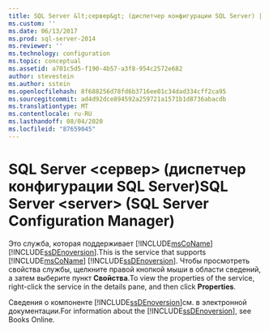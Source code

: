 ```yaml
---
title: SQL Server &lt;сервер&gt; (диспетчер конфигурации SQL Server) | Документы Майкрософт
ms.custom: ''
ms.date: 06/13/2017
ms.prod: sql-server-2014
ms.reviewer: ''
ms.technology: configuration
ms.topic: conceptual
ms.assetid: a701c5d5-f190-4b57-a3f8-954c2572e682
author: stevestein
ms.author: sstein
ms.openlocfilehash: 8f688256d78fd6b3716ee01c34dad334cff2ca95
ms.sourcegitcommit: ad4d92dce894592a259721a1571b1d8736abacdb
ms.translationtype: MT
ms.contentlocale: ru-RU
ms.lasthandoff: 08/04/2020
ms.locfileid: "87659045"
---
```

# <a name="sql-server-ltservergt-sql-server-configuration-manager"></a><span data-ttu-id="1098c-102">SQL Server &lt;сервер&gt; (диспетчер конфигурации SQL Server)</span><span class="sxs-lookup"><span data-stu-id="1098c-102">SQL Server &lt;server&gt; (SQL Server Configuration Manager)</span></span>
  <span data-ttu-id="1098c-103">Это служба, которая поддерживает [!INCLUDE[msCoName](../../includes/msconame-md.md)] [!INCLUDE[ssDEnoversion](../../includes/ssdenoversion-md.md)].</span><span class="sxs-lookup"><span data-stu-id="1098c-103">This is the service that supports [!INCLUDE[msCoName](../../includes/msconame-md.md)] [!INCLUDE[ssDEnoversion](../../includes/ssdenoversion-md.md)].</span></span> <span data-ttu-id="1098c-104">Чтобы просмотреть свойства службы, щелкните правой кнопкой мыши в области сведений, а затем выберите пункт **Свойства**.</span><span class="sxs-lookup"><span data-stu-id="1098c-104">To view the properties of the service, right-click the service in the details pane, and then click **Properties**.</span></span>  
  
 <span data-ttu-id="1098c-105">Сведения о компоненте [!INCLUDE[ssDEnoversion](../../includes/ssdenoversion-md.md)]см. в электронной документации.</span><span class="sxs-lookup"><span data-stu-id="1098c-105">For information about the [!INCLUDE[ssDEnoversion](../../includes/ssdenoversion-md.md)], see Books Online.</span></span>  
  
  
